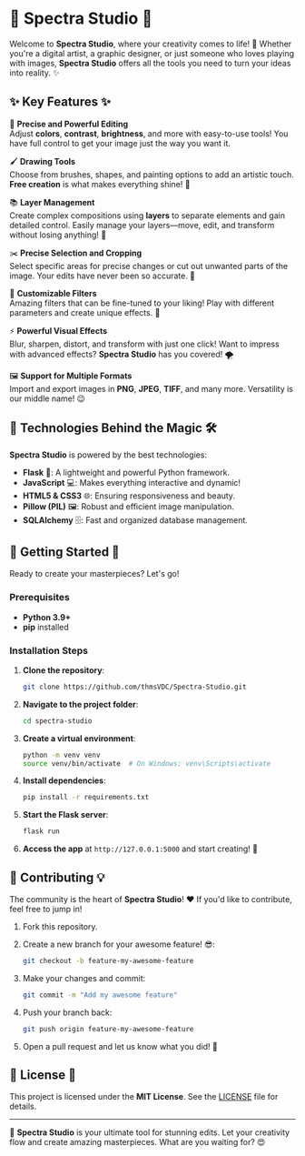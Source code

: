# 🌈 **Spectra Studio** 🎨

Welcome to **Spectra Studio**, where your creativity comes to life! 🚀 Whether you're a digital artist, a graphic designer, or just someone who loves playing with images, **Spectra Studio** offers all the tools you need to turn your ideas into reality. ✨

## ✨ Key Features ✨

🔧 **Precise and Powerful Editing**  
Adjust **colors**, **contrast**, **brightness**, and more with easy-to-use tools! You have full control to get your image just the way you want it.

🖌️ **Drawing Tools**  
Choose from brushes, shapes, and painting options to add an artistic touch. **Free creation** is what makes everything shine! 🌟

📚 **Layer Management**  
Create complex compositions using **layers** to separate elements and gain detailed control. Easily manage your layers—move, edit, and transform without losing anything! 💼

✂️ **Precise Selection and Cropping**  
Select specific areas for precise changes or cut out unwanted parts of the image. Your edits have never been so accurate. 🎯

🎨 **Customizable Filters**  
Amazing filters that can be fine-tuned to your liking! Play with different parameters and create unique effects. 🎉

⚡ **Powerful Visual Effects**  
Blur, sharpen, distort, and transform with just one click! Want to impress with advanced effects? **Spectra Studio** has you covered! 🌪️

🖼️ **Support for Multiple Formats**  
Import and export images in **PNG**, **JPEG**, **TIFF**, and many more. Versatility is our middle name! 😉

## 🔧 **Technologies Behind the Magic** 🛠️

**Spectra Studio** is powered by the best technologies:

- **Flask** 🐍: A lightweight and powerful Python framework.
- **JavaScript** 💻: Makes everything interactive and dynamic!
- **HTML5 & CSS3** 🌐: Ensuring responsiveness and beauty.
- **Pillow (PIL)** 🖼️: Robust and efficient image manipulation.
- **SQLAlchemy** 🗄️: Fast and organized database management.

## 🚀 **Getting Started** 🚀

Ready to create your masterpieces? Let's go!

### Prerequisites

- **Python 3.9+**  
- **pip** installed  

### Installation Steps

1. **Clone the repository**:

    ```bash
    git clone https://github.com/thmsVDC/Spectra-Studio.git
    ```

2. **Navigate to the project folder**:

    ```bash
    cd spectra-studio
    ```

3. **Create a virtual environment**:

    ```bash
    python -m venv venv
    source venv/bin/activate  # On Windows: venv\Scripts\activate
    ```

4. **Install dependencies**:

    ```bash
    pip install -r requirements.txt
    ```

5. **Start the Flask server**:

    ```bash
    flask run
    ```

6. **Access the app** at `http://127.0.0.1:5000` and start creating! 🌟

## 🤝 **Contributing** 💡

The community is the heart of **Spectra Studio**! ❤️ If you'd like to contribute, feel free to jump in!

1. Fork this repository.
2. Create a new branch for your awesome feature! 😎:

    ```bash
    git checkout -b feature-my-awesome-feature
    ```

3. Make your changes and commit:

    ```bash
    git commit -m "Add my awesome feature"
    ```

4. Push your branch back:

    ```bash
    git push origin feature-my-awesome-feature
    ```

5. Open a pull request and let us know what you did! 🎉

## 📄 **License** 📝

This project is licensed under the **MIT License**. See the [LICENSE](./LICENSE) file for details.

---

🎨 **Spectra Studio** is your ultimate tool for stunning edits. Let your creativity flow and create amazing masterpieces. What are you waiting for? 😍
